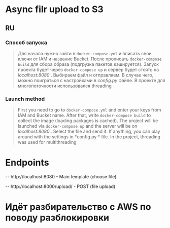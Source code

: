 # Async filr upload to S3

## RU

### Способ запуска

> Для начала нужно зайти в ```docker-compose.yml``` и вписать свои ключи от IAM и название Bucket. После прописать ```docker-compose build``` для сбора образа (подгрузка пакетов кэшируется). Запуск проекта будет через ```docker-compose up``` и сервер будет стоять на *localhost:8080* . Выбираем файл и отправляем. В случае чего, можно поиграться с настройками в *config.py* файле. В проекте для многопоточности использовался threading

### Launch method

> First you need to go to ``docker-compose.yml`` and enter your keys from IAM and Bucket name. After that, write ``docker-compose build`` to collect the image (loading packages is cached). The project will be launched via ``docker-compose up`` and the server will be on *localhost:8080* . Select the file and send it. If anything, you can play around with the settings in *config.py * file. In the project, threading was used for multithreading

# Endpoints

-- http://localhost:8080 - Main template (choose file)

-- http://localhost:8000/upload/ - POST (file upload)

# Идёт разбирательство с AWS по поводу разблокировки

